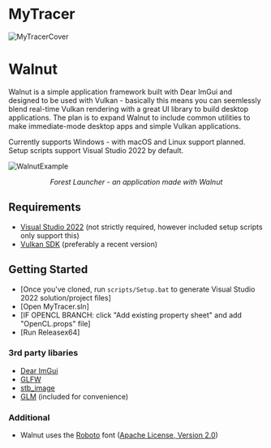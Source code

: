 # MyTracer

![MyTracerCover](https://sun9-19.userapi.com/impg/6G4fHayPt6U2mNqSRDQ-2YRrLLxythVdA7iYXA/WYYj_PaBn8U.jpg?size=1119x711&quality=96&sign=c23ad5d303e63832ff9e1c796011c846&type=album)

# Walnut

Walnut is a simple application framework built with Dear ImGui and designed to be used with Vulkan - basically this means you can seemlessly blend real-time Vulkan rendering with a great UI library to build desktop applications. The plan is to expand Walnut to include common utilities to make immediate-mode desktop apps and simple Vulkan applications.

Currently supports Windows - with macOS and Linux support planned. Setup scripts support Visual Studio 2022 by default.

![WalnutExample](https://hazelengine.com/images/ForestLauncherScreenshot.jpg)
_<center>Forest Launcher - an application made with Walnut</center>_

## Requirements
- [Visual Studio 2022](https://visualstudio.com) (not strictly required, however included setup scripts only support this)
- [Vulkan SDK](https://vulkan.lunarg.com/sdk/home#windows) (preferably a recent version)

## Getting Started
- [Once you've cloned, run `scripts/Setup.bat` to generate Visual Studio 2022 solution/project files]
- [Open MyTracer.sln]
- [IF OPENCL BRANCH: click "Add existing property sheet" and add "OpenCL.props" file]
- [Run Releasex64]

### 3rd party libaries
- [Dear ImGui](https://github.com/ocornut/imgui)
- [GLFW](https://github.com/glfw/glfw)
- [stb_image](https://github.com/nothings/stb)
- [GLM](https://github.com/g-truc/glm) (included for convenience)

### Additional
- Walnut uses the [Roboto](https://fonts.google.com/specimen/Roboto) font ([Apache License, Version 2.0](https://www.apache.org/licenses/LICENSE-2.0))
